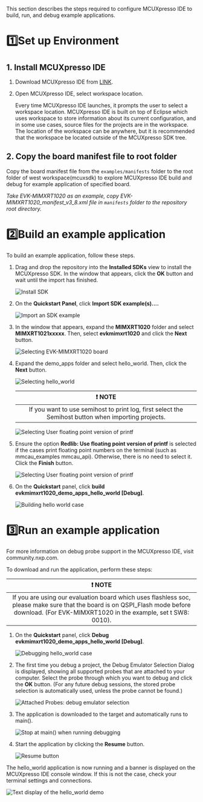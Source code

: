 This section describes the steps required to configure MCUXpresso IDE to build, run, and debug example applications.

# :one:Set up Environment

## 1. Install MCUXpresso IDE
1. Download MCUXpresso IDE from [LINK](https://www.nxp.com/design/software/development-software/mcuxpresso-software-and-tools-/mcuxpresso-integrated-development-environment-ide:MCUXpresso-IDE?tab=Design_Tools_Tab). 
2. Open MCUXpresso IDE, select workspace location.

    Every time MCUXpresso IDE launches, it prompts the user to select a workspace location. MCUXpresso IDE is built on top of Eclipse which uses workspace to store information about its current configuration, and in some use cases, source files for the projects are in the workspace. The location of the workspace can be anywhere, but it is recommended that the workspace be located outside of the MCUXpresso SDK tree.

## 2. Copy the board manifest file to root folder
Copy the board manifest file from the `examples/manifests` folder to the root folder of west workspace(mcuxsdk) to explore MCUXpresso IDE build and debug for example application of specified board. 

*Take EVK-MIMXRT1020 as an example, copy EVK-MIMXRT1020_manifest_v3_8.xml file in `manifests` folder to the repository root directory.*

# :two:Build an example application
To build an example application, follow these steps.
1. Drag and drop the repository into the **Installed SDKs** view to install the MCUXpresso SDK. In the window that
appears, click the **OK** button and wait until the import has finished.

    ![Install SDK](Getting_Started/images/mcux_install_a_sdk.png)
2. On the **Quickstart Panel**, click **Import SDK example(s)….**

    ![Import an SDK example](Getting_Started/images/mcux_import_project.png)
3. In the window that appears, expand the **MIMXRT1020** folder and select **MIMXRT1021xxxxx**. Then, select **evkmimxrt1020** and click the **Next** button.

    ![Selecting EVK-MIMXRT1020 board](Getting_Started/images/mcux_select_rt1020_board.png)

4. Expand the demo_apps folder and select hello_world. Then, click the **Next** button.

    ![Selecting hello_world](Getting_Started/images/mcux_import_example_evkmimxrt1020.png)

    | :exclamation: NOTE | 
    |:-----------------------------------------:| 
    | If you want to use semihost to print log, first select the Semihost button when importing projects.|

    ![Selecting User floating point version of printf](Getting_Started/images/mcux_select_semihost.png)

5. Ensure the option **Redlib: Use floating point version of printf** is selected if the cases print floating point numbers on the terminal (such as mmcau_examples mmcau_api). Otherwise, there is no need to select it. Click the **Finish** button.

    ![Selecting User floating point version of printf](Getting_Started/images/mcux_select_float_number.png)

6. On the **Quickstart** panel, click **build evkmimxrt1020_demo_apps_hello_world [Debug]**.

    ![Building hello world case](Getting_Started/images/mcux_build.png)

# :three:Run an example application
For more information on debug probe support in the MCUXpresso IDE, visit community.nxp.com.

To download and run the application, perform these steps:

| :exclamation: NOTE | 
|:-----------------------------------------:| 
| If you are using our evaluation board which uses flashless soc, please make sure that the board is on QSPI_Flash mode before download. (For EVK-MIMXRT1020 in the example, set t SW8: 0010).|

1. On the **Quickstart** panel, click **Debug evkmimxrt1020_demo_apps_hello_world [Debug]**.

    ![Debugging hello_world case](Getting_Started/images/mcux_debug.png)

2. The first time you debug a project, the Debug Emulator Selection Dialog is displayed, showing all supported probes
that are attached to your computer. Select the probe through which you want to debug and click the **OK** button. (For
any future debug sessions, the stored probe selection is automatically used, unless the probe cannot be found.)

    ![Attached Probes: debug emulator selection](Getting_Started/images/mcux_select_debug_emulator_evkmimxrt1020.png)

3. The application is downloaded to the target and automatically runs to main().

    ![Stop at main() when running debugging](Getting_Started/images/mcux_debug_stop_main_evkmimxrt1020.png)

4. Start the application by clicking the **Resume** button.

    ![Resume button](Getting_Started/images/mcux_debug_go_evkmimxrt1020.png)

The hello_world application is now running and a banner is displayed on the MCUXpresso IDE console window. If this is
not the case, check your terminal settings and connections.

![Text display of the hello_world demo](Getting_Started/images/ide_hello_world_result.png)
